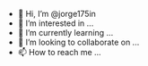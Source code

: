 - 👋 Hi, I’m @jorge175in
- 👀 I’m interested in ...
- 🌱 I’m currently learning ...
- 💞️ I’m looking to collaborate on ...
- 📫 How to reach me ...

<!---
jorge175in/jorge175in is a ✨ special ✨ repository because its `README.md` (this file) appears on your GitHub profile.
You can click the Preview link to take a look at your changes.
--->
